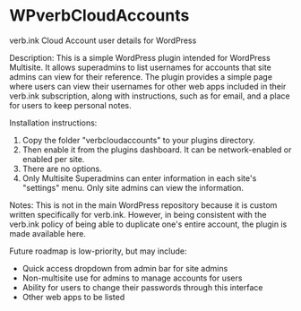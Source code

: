 # WPverbCloudAccounts
verb.ink Cloud Account user details for WordPress

Description:
This is a simple WordPress plugin intended for WordPress Multisite. It allows superadmins to list usernames for accounts that site admins can view for their reference. The plugin provides a simple page where users can view their usernames for other web apps included in their verb.ink subscription, along with instructions, such as for email, and a place for users to keep personal notes.

Installation instructions:
1. Copy the folder "verbcloudaccounts" to your plugins directory.
2. Then enable it from the plugins dashboard. It can be network-enabled or enabled per site.
3. There are no options.
4. Only Multisite Superadmins can enter information in each site's "settings" menu. Only site admins can view the information.

Notes:
This is not in the main WordPress repository because it is custom written specifically for verb.ink. However, in being consistent with the verb.ink policy of being able to duplicate one's entire account, the plugin is made available here.

Future roadmap is low-priority, but may include:
- Quick access dropdown from admin bar for site admins
- Non-multisite use for admins to manage accounts for users
- Ability for users to change their passwords through this interface
- Other web apps to be listed
